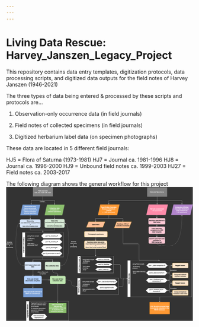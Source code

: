 ```yaml
---
---
---
```


# Living Data Rescue: Harvey_Janszen_Legacy_Project

This repository contains data entry templates, digitization protocols, data processing scripts, and digitized data outputs for the field notes of Harvey Janszen (1946-2021)

The three types of data being entered & processed by these scripts and protocols are...

1)  Observation-only occurrence data (in field journals)

2)  Field notes of collected specimens (in field journals)

3)  Digitized herbarium label data (on specimen photographs)

These data are located in 5 different field journals: 

HJ5 = Flora of Saturna (1973-1981)
HJ7 = Journal ca. 1981-1996
HJ8 = Journal ca. 1996-2000
HJ9 = Unbound field notes ca. 1999-2003
HJ27 = Field notes ca. 2003-2017

The following diagram shows the general workflow for this project
![A path diagram of this repository for the Harvey Janszen Legacy Project](img/LDP-Internship-map.png)


